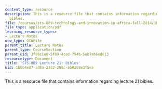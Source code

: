 ```yaml
---
content_type: resource
description: This is a resource file that contains information regarding lecture 21
  bibles.
file: /courses/sts-089-technology-and-innovation-in-africa-fall-2014/1bbb4e87ad8a27d3208c6b0268e3f5ea_MITSTS_089F14_Lecture21.pdf
file_type: application/pdf
learning_resource_types:
- Lecture Notes
ocw_type: OCWFile
parent_title: Lecture Notes
parent_type: CourseSection
parent_uid: 3f00c1e0-5f09-4ced-794b-5eb7ab6ed613
resourcetype: Document
title: 'STS.089 Lecture 21: Bibles'
uid: 1bbb4e87-ad8a-27d3-208c-6b0268e3f5ea
---
```

This is a resource file that contains information regarding lecture 21 bibles.

